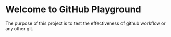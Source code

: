 # Welcome to GitHub Playground

The purpose of this project is to test the effectiveness of github workflow or any other git.
